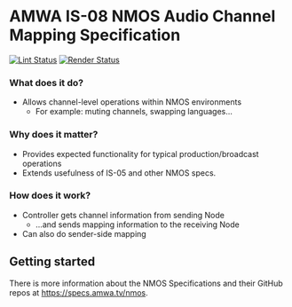 # AMWA IS-08 NMOS Audio Channel Mapping Specification

[![Lint Status](https://github.com/AMWA-TV/nmos-audio-channel-mapping/workflows/Lint/badge.svg)](https://github.com/AMWA-TV/nmos-audio-channel-mapping/actions?query=workflow%3ALint)
[![Render Status](https://github.com/AMWA-TV/nmos-audio-channel-mapping/workflows/Render/badge.svg)](https://github.com/AMWA-TV/nmos-audio-channel-mapping/actions?query=workflow%3ARender)

<!-- INTRO-START -->

### What does it do?

- Allows channel-level operations within NMOS environments
  - For example: muting channels, swapping languages…

### Why does it matter?

- Provides expected functionality for typical production/broadcast operations
- Extends usefulness of IS-05 and other NMOS specs.

### How does it work?

- Controller gets channel information from sending Node
  - …and sends mapping information to the receiving Node
- Can also do sender-side mapping

<!-- INTRO-END -->

## Getting started

There is more information about the NMOS Specifications and their GitHub repos at <https://specs.amwa.tv/nmos>.

